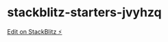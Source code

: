 # stackblitz-starters-jvyhzq

[Edit on StackBlitz ⚡️](https://stackblitz.com/edit/stackblitz-starters-jvyhzq)
